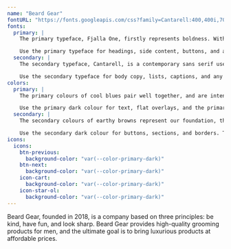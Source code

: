 ```yaml
---
name: "Beard Gear"
fontURL: "https://fonts.googleapis.com/css?family=Cantarell:400,400i,700|Fjalla+One"
fonts:
  primary: |
    The primary typeface, Fjalla One, firstly represents boldness. With its high x-height, it also illustrates great elegance and uniqueness.

    Use the primary typeface for headings, side content, buttons, and accent text.
  secondary: |
    The secondary typeface, Cantarell, is a contemporary sans serif used to assist in readability.

    Use the secondary typeface for body copy, lists, captions, and any default text.
colors:
  primary: |
    The primary colours of cool blues pair well together, and are intended to be used for overlay gradients and text.

    Use the primary dark colour for text, flat overlays, and the primary light for highlighted content and hover states.
  secondary: |
    The secondary colours of earthy browns represent our foundation, the base of our company.

    Use the secondary dark colour for buttons, sections, and borders. The secondary light colour can be used to highlight content and hover states.
icons:
  icons:
    btn-previous:
      background-color: "var(--color-primary-dark)"
    btn-next:
      background-color: "var(--color-primary-dark)"
    icon-cart:
      background-color: "var(--color-primary-dark)"
    icon-star-ol:
      background-color: "var(--color-primary-dark)"
---
```


Beard Gear, founded in 2018, is a company based on three principles: be kind, have fun, and look sharp. Beard Gear provides high-quality grooming products for men, and the ultimate goal is to bring luxurious products at affordable prices.
